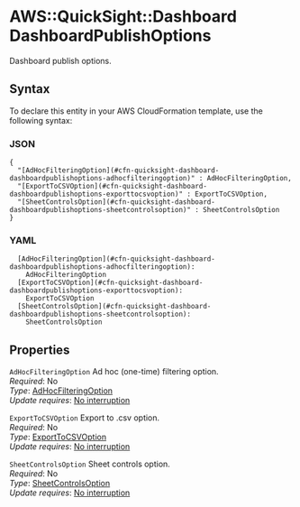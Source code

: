 # AWS::QuickSight::Dashboard DashboardPublishOptions<a name="aws-properties-quicksight-dashboard-dashboardpublishoptions"></a>

Dashboard publish options\.

## Syntax<a name="aws-properties-quicksight-dashboard-dashboardpublishoptions-syntax"></a>

To declare this entity in your AWS CloudFormation template, use the following syntax:

### JSON<a name="aws-properties-quicksight-dashboard-dashboardpublishoptions-syntax.json"></a>

```
{
  "[AdHocFilteringOption](#cfn-quicksight-dashboard-dashboardpublishoptions-adhocfilteringoption)" : AdHocFilteringOption,
  "[ExportToCSVOption](#cfn-quicksight-dashboard-dashboardpublishoptions-exporttocsvoption)" : ExportToCSVOption,
  "[SheetControlsOption](#cfn-quicksight-dashboard-dashboardpublishoptions-sheetcontrolsoption)" : SheetControlsOption
}
```

### YAML<a name="aws-properties-quicksight-dashboard-dashboardpublishoptions-syntax.yaml"></a>

```
  [AdHocFilteringOption](#cfn-quicksight-dashboard-dashboardpublishoptions-adhocfilteringoption): 
    AdHocFilteringOption
  [ExportToCSVOption](#cfn-quicksight-dashboard-dashboardpublishoptions-exporttocsvoption): 
    ExportToCSVOption
  [SheetControlsOption](#cfn-quicksight-dashboard-dashboardpublishoptions-sheetcontrolsoption): 
    SheetControlsOption
```

## Properties<a name="aws-properties-quicksight-dashboard-dashboardpublishoptions-properties"></a>

`AdHocFilteringOption`  <a name="cfn-quicksight-dashboard-dashboardpublishoptions-adhocfilteringoption"></a>
Ad hoc \(one\-time\) filtering option\.  
*Required*: No  
*Type*: [AdHocFilteringOption](aws-properties-quicksight-dashboard-adhocfilteringoption.md)  
*Update requires*: [No interruption](https://docs.aws.amazon.com/AWSCloudFormation/latest/UserGuide/using-cfn-updating-stacks-update-behaviors.html#update-no-interrupt)

`ExportToCSVOption`  <a name="cfn-quicksight-dashboard-dashboardpublishoptions-exporttocsvoption"></a>
Export to \.csv option\.  
*Required*: No  
*Type*: [ExportToCSVOption](aws-properties-quicksight-dashboard-exporttocsvoption.md)  
*Update requires*: [No interruption](https://docs.aws.amazon.com/AWSCloudFormation/latest/UserGuide/using-cfn-updating-stacks-update-behaviors.html#update-no-interrupt)

`SheetControlsOption`  <a name="cfn-quicksight-dashboard-dashboardpublishoptions-sheetcontrolsoption"></a>
Sheet controls option\.  
*Required*: No  
*Type*: [SheetControlsOption](aws-properties-quicksight-dashboard-sheetcontrolsoption.md)  
*Update requires*: [No interruption](https://docs.aws.amazon.com/AWSCloudFormation/latest/UserGuide/using-cfn-updating-stacks-update-behaviors.html#update-no-interrupt)